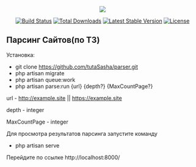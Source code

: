 <p align="center"><img src="https://laravel.com/assets/img/components/logo-laravel.svg"></p>

<p align="center">
<a href="https://travis-ci.org/laravel/framework"><img src="https://travis-ci.org/laravel/framework.svg" alt="Build Status"></a>
<a href="https://packagist.org/packages/laravel/framework"><img src="https://poser.pugx.org/laravel/framework/d/total.svg" alt="Total Downloads"></a>
<a href="https://packagist.org/packages/laravel/framework"><img src="https://poser.pugx.org/laravel/framework/v/stable.svg" alt="Latest Stable Version"></a>
<a href="https://packagist.org/packages/laravel/framework"><img src="https://poser.pugx.org/laravel/framework/license.svg" alt="License"></a>
</p>

## Парсинг Сайтов(по ТЗ)

Установка:

- git clone https://github.com/tutaSasha/parser.git
- php artisan migrate
- php artisan queue:work
- php artisan parse:run {url} {depth?} {MaxCountPage?}

url - http://example.site || https://example.site

depth - integer

MaxCountPage - integer

Для просмотра результатов парсинга 
запустите команду
- php artisan serve

Перейдите по ссылке
http://localhost:8000/

